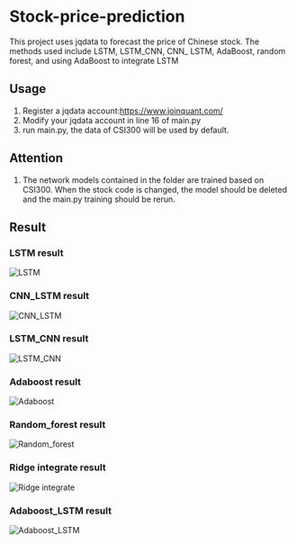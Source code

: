 # Stock-price-prediction
This project uses jqdata to forecast the price of Chinese stock.  The methods used include LSTM, LSTM_CNN, CNN_ LSTM, AdaBoost, random forest, and using AdaBoost to integrate LSTM
## Usage
1. Register a jqdata account:https://www.joinquant.com/
2. Modify your jqdata account in line 16 of main.py
3. run main.py, the data of CSI300 will be used by default.
## Attention
1. The network models contained in the folder are trained based on CSI300. When the stock code is changed, the model should be deleted and the main.py training should be rerun.
## Result
### LSTM result
![LSTM](https://github.com/quanzhou206/image_res/blob/main/LSTM.png)
### CNN_LSTM result
![CNN_LSTM](https://github.com/quanzhou206/image_res/blob/main/CNN_LSTM.png)
### LSTM_CNN result
![LSTM_CNN](https://github.com/quanzhou206/image_res/blob/main/LSTM_CNN.png)
### Adaboost result
![Adaboost](https://github.com/quanzhou206/image_res/blob/main/Adaboost.png)
### Random_forest result
![Random_forest](https://github.com/quanzhou206/image_res/blob/main/RF.png)
### Ridge integrate result
![Ridge integrate](https://github.com/quanzhou206/image_res/blob/main/Ridge.png)
### Adaboost_LSTM result
![Adaboost_LSTM](https://github.com/quanzhou206/image_res/blob/main/LSTM_ADA.png)
